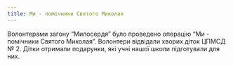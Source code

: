 ```yaml
---
title: Ми - помічники Святого Миколая
---
```


Волонтерами загону “Милосердя” було проведено операцію “Ми - помічники Святого Миколая”. Волонтери відвідали хворих діток ЦПМСД № 2. Дітки отримали подарунки, які учні нашої школи підготували для них.

<slideshow id="_/72157649478154727" />
